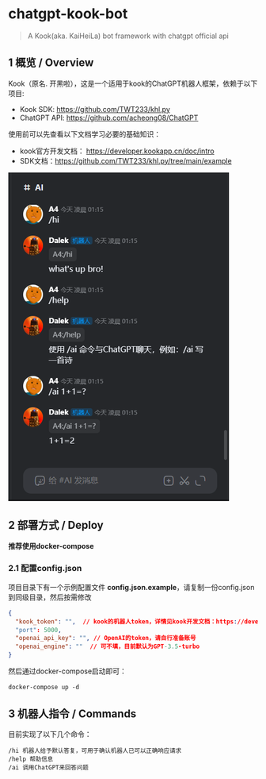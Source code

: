 # chatgpt-kook-bot
> A Kook(aka. KaiHeiLa) bot framework with chatgpt official api

## 1 概览 / Overview
Kook（原名. 开黑啦），这是一个适用于kook的ChatGPT机器人框架，依赖于以下项目:

* Kook SDK: https://github.com/TWT233/khl.py
* ChatGPT API: https://github.com/acheong08/ChatGPT

使用前可以先查看以下文档学习必要的基础知识：

* kook官方开发文档： https://developer.kookapp.cn/doc/intro
* SDK文档：https://github.com/TWT233/khl.py/tree/main/example

![show](./snapshots/pic01.png)

## 2 部署方式 / Deploy
**推荐使用docker-compose**

### 2.1 配置config.json

项目目录下有一个示例配置文件 **config.json.example**，请复制一份config.json到同级目录，然后按需修改

```json 
{
  "kook_token": "",  // kook的机器人token，详情见kook开发文档：https://developer.kookapp.cn/doc/intro
  "port": 5000,
  "openai_api_key": "", // OpenAI的token，请自行准备账号
  "openai_engine": ""  // 可不填，目前默认为GPT-3.5-turbo
}
```

然后通过docker-compose启动即可：

```shell
docker-compose up -d
```

## 3 机器人指令 / Commands

目前实现了以下几个命令：

```
/hi 机器人给予默认答复，可用于确认机器人已可以正确响应请求
/help 帮助信息
/ai 调用ChatGPT来回答问题
```